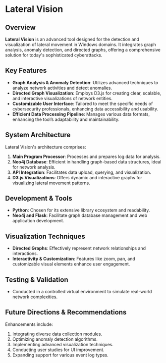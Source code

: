 # Lateral Vision

## Overview
**Lateral Vision** is an advanced tool designed for the detection and visualization of lateral movement in Windows domains. It integrates graph analysis, anomaly detection, and directed graphs, offering a comprehensive solution for today's sophisticated cyberattacks.

## Key Features
- **Graph Analysis & Anomaly Detection**: Utilizes advanced techniques to analyze network activities and detect anomalies.
- **Directed Graph Visualization**: Employs D3.js for creating clear, scalable, and interactive visualizations of network entities.
- **Customizable User Interface**: Tailored to meet the specific needs of cybersecurity professionals, enhancing data accessibility and usability.
- **Efficient Data Processing Pipeline**: Manages various data formats, enhancing the tool’s adaptability and maintainability.

## System Architecture
Lateral Vision's architecture comprises:
1. **Main Program Processor**: Processes and prepares log data for analysis.
2. **Neo4j Database**: Efficient in handling graph-based data structures, ideal for network analysis.
3. **API Integration**: Facilitates data upload, querying, and visualization.
4. **D3.js Visualizations**: Offers dynamic and interactive graphs for visualizing lateral movement patterns.

## Development & Tools
- **Python**: Chosen for its extensive library ecosystem and readability.
- **Neo4j and Flask**: Facilitate graph database management and web application development.

## Visualization Techniques
- **Directed Graphs**: Effectively represent network relationships and interactions.
- **Interactivity & Customization**: Features like zoom, pan, and customizable visual elements enhance user engagement.

## Testing & Validation
- Conducted in a controlled virtual environment to simulate real-world network complexities.

## Future Directions & Recommendations
Enhancements include:
1. Integrating diverse data collection modules.
2. Optimizing anomaly detection algorithms.
3. Implementing advanced visualization techniques.
4. Conducting user studies for UI improvement.
5. Expanding support for various event log types.
